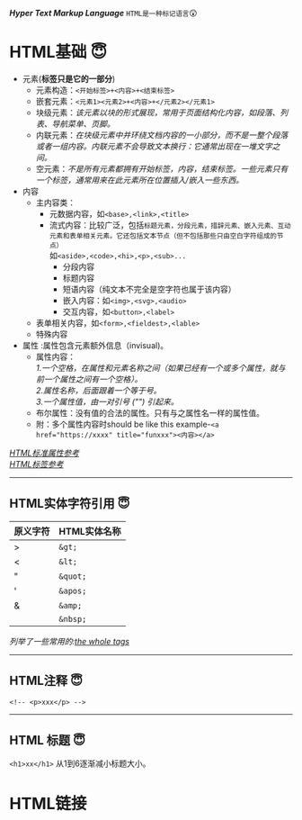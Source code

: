 ___Hyper Text Markup Language___
`HTML是一种标记语言`:astonished:
# HTML基础 :innocent:
- 元素(__标签只是它的一部分__)
  - 元素构造：`<开始标签>+<内容>+<结束标签>`
  - 嵌套元素：`<元素1><元素2>+<内容>+</元素2></元素1>`
  - 块级元素：*该元素以块的形式展现，常用于页面结构化内容，如段落、列表、导航菜单、页脚。*
  - 内联元素：*在块级元素中并环绕文档内容的一小部分，而不是一整个段落或者一组内容。内联元素不会导致文本换行：它通常出现在一堆文字之间。* 
  - 空元素：*不是所有元素都拥有开始标签，内容，结束标签。一些元素只有一个标签，通常用来在此元素所在位置插入/嵌入一些东西。*
- 内容
    - 主内容类：
      - 元数据内容，如`<base>,<link>,<title>`
      - 流式内容：比较广泛，包括`标题元素，分段元素，措辞元素、嵌入元素、互动元素和表单相关元素。它还包括文本节点（但不包括那些只由空白字符组成的节点）`<br>如`<aside>,<code>,<hi>,<p>,<sub>...`
        - 分段内容
        - 标题内容
        - 短语内容（纯文本不完全是空字符也属于该内容）
        - 嵌入内容：如`<img>,<svg>,<audio>`
        - 交互内容，如`<button>,<label>`
    - 表单相关内容，如`<form>,<fieldest>,<lable>`
    - 特殊内容
- 属性 :属性包含元素额外信息（invisual)。 
  - 属性内容：<br>*1.一个空格，在属性和元素名称之间（如果已经有一个或多个属性，就与前一个属性之间有一个空格）。<br>2.属性名称，后面跟着一个等于号。<br>3.一个属性值，由一对引号 ("") 引起来。*
  - 布尔属性：没有值的合法的属性。只有与之属性名一样的属性值。
  - 附：多个属性内容时should be like this example-`<a href="https://xxxx" title="funxxx"><内容></a>`

*<a href="https://www.runoob.com/tags/ref-standardattributes.html" title="HTML标准属性参考">HTML标准属性参考</a>*<br>
*<a href="https://www.runoob.com/tags/html-reference.html">HTML标签参考</a>*
****
## HTML实体字符引用 :innocent:
| 原义字符 |HTML实体名称|
|---|---|
| > |`&gt;`|
| < |`&lt;`|
| " |`&quot;`|
| ' |`&apos;`|
| & |`&amp;`|
|  |`&nbsp;`|

*列举了一些常用的:<a href="https://www.runoob.com/tags/ref-entities.html" title="the whole tags">the whole tags</a>*
***
## HTML注释 :innocent:
`<!-- <p>xxx</p> -->`
***
## HTML 标题 :innocent:
`<h1>xx</h1>`
从1到6逐渐减小标题大小。

# HTML链接  
